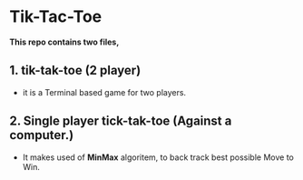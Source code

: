 # Tik-Tac-Toe

**This repo contains two files,**

## 1. tik-tak-toe (2 player)
- it is a Terminal based game for two players.


## 2. Single player tick-tak-toe (Against a computer.)
- It makes used of **MinMax** algoritem, to back track best possible Move to Win.

